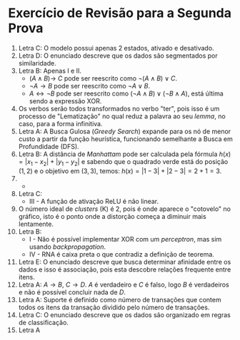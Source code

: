 # Exercício de Revisão para a Segunda Prova

1. Letra C: O modelo possui apenas 2 estados, ativado e desativado.
2. Letra D: O enunciado descreve que os dados são segmentados por similaridade.
3. Letra B: Apenas I e II.
	- $(A \land B) \to ~C$ pode ser reescrito como $\neg(A \land B) \lor C$.
	- $\neg A \to B$ pode ser reescrito como $\neg A \lor B$.
	- $A \leftrightarrow \neg B$ pode ser reescrito como $(\neg A \land B) \lor (\neg B \land A)$, está última sendo a expressão XOR.
4. Os verbos serão todos transformados no verbo "ter", pois isso é um processo de "Lematização" no qual reduz a palavra ao seu *lemma*, no caso, para a forma infinitiva.   
5. Letra A: A Busca Gulosa (*Greedy Search*) expande para os nó de menor custo a partir da função heurística, funcionando semelhante a Busca em Profundidade (DFS).
6. Letra B: A distância de *Manhattam* pode ser calculada pela fórmula $h(x) = |x_1 - x_2| + |y_1 - y_2|$ e sabendo que o quadrado verde está do posição $(1,2)$ e o objetivo em $(3,3)$, temos: $h(x) = |1 - 3| + |2 - 3| = 2 + 1 = 3$.
7. -
8. Letra C: 
	- III - A função de ativação ReLU é não linear.
9. O número ideal de *clusters* (K) é 2, pois é onde aparece o "cotovelo" no gráfico, isto é o ponto onde a distorção começa a diminuir mais lentamente.
10. Letra B:
	- I - Não é possível implementar XOR com um *perceptron*, mas sim usando *backpropagation*.
	- IV - RNA é caixa preta o que contradiz a definição de teorema.
11. Letra E: O enunciado descreve que busca determinar afinidade entre os dados e isso é associação, pois esta descobre relações frequente entre itens.
12. Letra A: $A \to B$, $C \to D$. $A$ é verdadeiro e $C$ é falso, logo $B$ é verdadeiros e não é possível concluir nada de $D$.
13. Letra A: Suporte é definido como número de transações que contem todos os itens da transação dividido pelo número de transações. 
14. Letra C: O enunciado descreve que os dados são organizado em regras de classificação.
15. Letra A